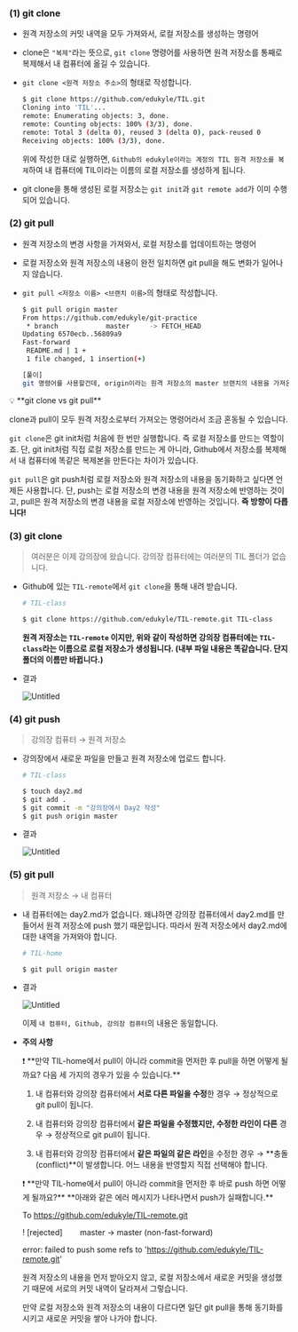 ### (1) git clone

- 원격 저장소의 커밋 내역을 모두 가져와서, 로컬 저장소를 생성하는 명령어
- clone은 `"복제"`라는 뜻으로, `git clone` 명령어를 사용하면 원격 저장소를 통째로 복제해서 내 컴퓨터에 옮길 수 있습니다.
- `git clone <원격 저장소 주소>`의 형태로 작성합니다.
    
    ```bash
    $ git clone https://github.com/edukyle/TIL.git
    Cloning into 'TIL'...
    remote: Enumerating objects: 3, done.
    remote: Counting objects: 100% (3/3), done.
    remote: Total 3 (delta 0), reused 3 (delta 0), pack-reused 0
    Receiving objects: 100% (3/3), done.
    ```
    
    위에 작성한 대로 실행하면, `Github의 edukyle이라는 계정의 TIL 원격 저장소를 복제`하여 내 컴퓨터에 TIL이라는 이름의 로컬 저장소를 생성하게 됩니다.
    
- git clone을 통해 생성된 로컬 저장소는 `git init`과 `git remote add`가 이미 수행되어 있습니다.

### (2) git pull

- 원격 저장소의 변경 사항을 가져와서, 로컬 저장소를 업데이트하는 명령어
- 로컬 저장소와 원격 저장소의 내용이 완전 일치하면 git pull을 해도 변화가 일어나지 않습니다.
- `git pull <저장소 이름> <브랜치 이름>`의 형태로 작성합니다.
    
    ```bash
    $ git pull origin master
    From https://github.com/edukyle/git-practice
     * branch            master     -> FETCH_HEAD
    Updating 6570ecb..56809a9
    Fast-forward
     README.md | 1 +
     1 file changed, 1 insertion(+)
    
    [풀이]
    git 명령어를 사용할건데, origin이라는 원격 저장소의 master 브랜치의 내용을 가져온다(pull).
    ```
    

<aside>
💡 **git clone vs git pull**

clone과 pull이 모두 원격 저장소로부터 가져오는 명령어라서 조금 혼동될 수 있습니다. 

`git clone`은 git init처럼 처음에 한 번만 실행합니다. 즉 로컬 저장소를 만드는 역할이죠.
단, git init처럼 직접 로컬 저장소를 만드는 게 아니라, Github에서 저장소를 복제해서 내 컴퓨터에 똑같은 복제본을 만든다는 차이가 있습니다.

`git pull`은 git push처럼 로컬 저장소와 원격 저장소의 내용을 동기화하고 싶다면 언제든 사용합니다. 단, push는 로컬 저장소의 변경 내용을 원격 저장소에 반영하는 것이고, pull은 원격 저장소의 변경 내용을 로컬 저장소에 반영하는 것입니다. **즉 방향이 다릅니다!**

</aside>

### (3) git clone

> 여러분은 이제 강의장에 왔습니다. 강의장 컴퓨터에는 여러분의 TIL 폴더가 없습니다.
> 
- Github에 있는 `TIL-remote`에서 `git clone`을 통해 내려 받습니다.
    
    ```bash
    # TIL-class
    
    $ git clone https://github.com/edukyle/TIL-remote.git TIL-class
    ```
    
    **원격 저장소는 `TIL-remote` 이지만, 위와 같이 작성하면 강의장 컴퓨터에는 `TIL-class`라는 이름으로 로컬 저장소가 생성됩니다. (내부 파일 내용은 똑같습니다. 단지 폴더의 이름만 바뀝니다.)**
    
- 결과
    
    ![Untitled](https://s3-us-west-2.amazonaws.com/secure.notion-static.com/132461a5-d490-4417-b8e4-11d82d1a0252/Untitled.png)
    

### (4) git push

> 강의장 컴퓨터 → 원격 저장소
> 
- 강의장에서 새로운 파일을 만들고 원격 저장소에 업로드 합니다.
    
    ```bash
    # TIL-class
    
    $ touch day2.md
    $ git add .
    $ git commit -m "강의장에서 Day2 작성"
    $ git push origin master
    ```
    
- 결과
    
    ![Untitled](https://s3-us-west-2.amazonaws.com/secure.notion-static.com/13e9eb36-2521-41d1-9b7a-181204c8983b/Untitled.png)
    

### (5) git pull

> 원격 저장소 → 내 컴퓨터
> 
- 내 컴퓨터에는 day2.md가 없습니다. 왜냐하면 강의장 컴퓨터에서 day2.md를 만들어서 원격 저장소에 push 했기 때문입니다. 따라서 원격 저장소에서 day2.md에 대한 내역을 가져와야 합니다.
    
    ```bash
    # TIL-home
    
    $ git pull origin master
    ```
    
- 결과
    
    ![Untitled](https://s3-us-west-2.amazonaws.com/secure.notion-static.com/0ec0a1de-5218-428b-b6e7-24d9221eb1fd/Untitled.png)
    
    이제 `내 컴퓨터, Github, 강의장 컴퓨터`의 내용은 동일합니다.
    
- **주의 사항**
    
    <aside>
    ❗ **만약 TIL-home에서 pull이 아니라 commit을 먼저한 후 pull을 하면 어떻게 될까요?
    다음 세 가지의 경우가 있을 수 있습니다.**
    
    1. 내 컴퓨터와 강의장 컴퓨터에서 **서로 다른 파일을 수정**한 경우
    → 정상적으로 git pull이 됩니다.
    
    2. 내 컴퓨터와 강의장 컴퓨터에서 **같은 파일을 수정했지만, 수정한 라인이 다른** 경우
    → 정상적으로 git pull이 됩니다.
    
    3. 내 컴퓨터와 강의장 컴퓨터에서 **같은 파일의 같은 라인**을 수정한 경우
    → **충돌(conflict)**이 발생합니다. 어느 내용을 반영할지 직접 선택해야 합니다.
    
    </aside>
    
    <aside>
    ❗ **만약 TIL-home에서 pull이 아니라 commit을 먼저한 후 바로 push 하면 어떻게 될까요?**
    **아래와 같은 에러 메시지가 나타나면서 push가 실패합니다.**
    
    To https://github.com/edukyle/TIL-remote.git
    
    ! [rejected]        master -> master (non-fast-forward)
    
    error: failed to push some refs to 'https://github.com/edukyle/TIL-remote.git'
    
    원격 저장소의 내용을 먼저 받아오지 않고, 로컬 저장소에서 새로운 커밋을 생성했기 때문에 서로의 커밋 내역이 달라져서 그렇습니다.
    
    만약 로컬 저장소와 원격 저장소의 내용이 다르다면 일단 git pull을 통해 동기화를 시키고 새로운 커밋을 쌓아 나가야 합니다.
    
    </aside>